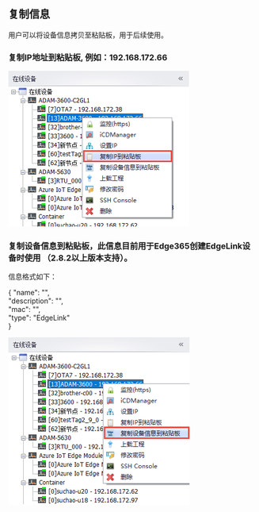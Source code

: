 ## 复制信息


用户可以将设备信息拷贝至粘贴板，用于后续使用。

### 复制IP地址到粘贴板, 例如：192.168.172.66

![](copy_001.png)


### 复制设备信息到粘贴板，此信息目前用于Edge365创建EdgeLink设备时使用  （2.8.2以上版本支持）。

信息格式如下：

{
  "name": "", \
  "description": "", \
  "mac": "", \
  "type": "EdgeLink" \
}

![](copy_002.png)


